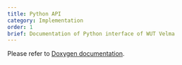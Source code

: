 ```yaml
---
title: Python API
category: Implementation
order: 1
brief: Documentation of Python interface of WUT Velma
---
```


Please refer to [Doxygen documentation]({{site.baseurl}}/public/html/index.html).
